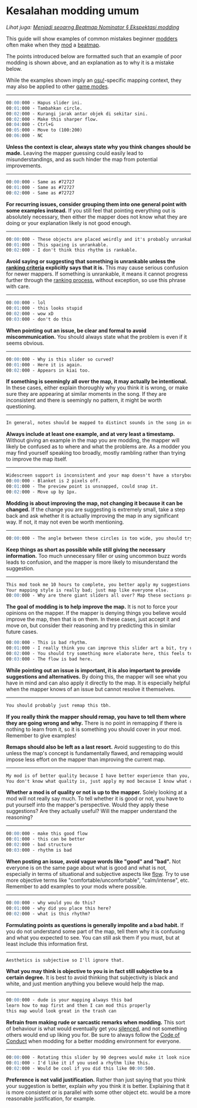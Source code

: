 # Kesalahan modding umum

*Lihat juga: [Menjadi seoarng Beatmap Nominator § Ekspektasi modding](/wiki/People/Beatmap_Nominators/Becoming_a_Beatmap_Nominator)*

This guide will show examples of common mistakes beginner [modders](/wiki/Modding/Modder) often make when they [mod](/wiki/Modding) a [beatmap](/wiki/Beatmap).

The points introduced below are formatted such that an example of poor modding is shown above, and an explanation as to why it is a mistake below.

While the examples shown imply an [osu!](/wiki/Game_mode/osu!)-specific mapping context, they may also be applied to other [game modes](/wiki/Game_mode).

---

```md
00:00:000 - Hapus slider ini.
00:01:000 - Tambahkan circle.
00:02:000 - Kurangi jarak antar objek di sekitar sini.
00:02:000 - Make this sharper flow.
00:04:000 - Ctrl+G
00:05:000 - Move to (100:200)
00:06:000 - NC
```

**Unless the context is clear, always state why you think changes should be made.** Leaving the mapper guessing could easily lead to misunderstandings, and as such hinder the map from potential improvements.

---

```md
00:00:000 - Same as #72727
00:01:000 - Same as #72727
00:02:000 - Same as #72727
```

**For recurring issues, consider grouping them into one general point with some examples instead.** If you still feel that pointing everything out is absolutely necessary, then either the mapper does not know what they are doing or your explanation likely is not good enough.

---

```md
00:00:000 - These objects are placed weirdly and it's probably unrankable.
00:01:000 - This spacing is unrankable.
00:02:000 - I don't think this rhythm is rankable.
```

**Avoid saying or suggesting that something is unrankable unless the [ranking criteria](/wiki/Ranking_criteria) explicitly says that it is.** This may cause serious confusion for newer mappers. If something is unrankable, it means it cannot progress further through the [ranking process](/wiki/Beatmap_ranking_procedure), without exception, so use this phrase with care.

---

```md
00:00:000 - lol
00:01:000 - this looks stupid
00:02:000 - wow xD
00:03:000 - don't do this
```

**When pointing out an issue, be clear and formal to avoid miscommunication.** You should always state what the problem is even if it seems obvious.

---

```md
00:00:000 - Why is this slider so curved?
00:01:000 - Here it is again.
00:02:000 - Appears in kiai too.
```

**If something is seemingly all over the map, it may actually be intentional.** In these cases, either explain thoroughly why you think it is wrong, or make sure they are appearing at similar moments in the song. If they are inconsistent and there is seemingly no pattern, it might be worth questioning.

---

```md
In general, notes should be mapped to distinct sounds in the song in order to properly reflect it. Keeping the rhythm density in level with the intensity of the song is /.../
```

**Always include at least one example, and at very least a timestamp.** Without giving an example in the map you are modding, the mapper will likely be confused as to where and what the problems are. As a modder you may find yourself speaking too broadly, mostly rambling rather than trying to improve the map itself.

---

```md
Widescreen support is inconsistent and your map doesn't have a storyboard, so disable it for all difficulties.
00:00:000 - Blanket is 2 pixels off.
00:01:000 - The preview point is unsnapped, could snap it.
00:02:000 - Move up by 1px.
```

**Modding is about improving the map, not changing it because it can be changed.** If the change you are suggesting is extremely small, take a step back and ask whether it is actually improving the map in any significant way. If not, it may not even be worth mentioning.

---

```md
00:00:000 - The angle between these circles is too wide, you should try to use sharp angles for these circles instead. This is because sharp angles are more comfortable to play, especially when it comes to following circular flow. Sharp angles allow the player to snap to each object more smoothly, because the momentum of the cursor...
```

**Keep things as short as possible while still giving the necessary information.** Too much unnecessary filler or using uncommon buzz words leads to confusion, and the mapper is more likely to misunderstand the suggestion.

---

```md
This mod took me 10 hours to complete, you better apply my suggestions.
Your mapping style is really bad; just map like everyone else.
00:00:000 - Why are there giant sliders all over? Map these sections properly.
```

**The goal of modding is to help improve the map.** It is not to force your opinions on the mapper. If the mapper is denying things you believe would improve the map, then that is on them. In these cases, just accept it and move on, but consider their reasoning and try predicting this in similar future cases.

```md
00:00:000 - This is bad rhythm.
00:01:000 - I really think you can improve this slider art a bit, try using some more aesthetic shape.
00:02:000 - You should try something more elaborate here, this feels too simple for what the song suggests.
00:03:000 - The flow is bad here.
```

**While pointing out an issue is important, it is also important to provide suggestions and alternatives.** By doing this, the mapper will see what you have in mind and can also apply it directly to the map. It is especially helpful when the mapper knows of an issue but cannot resolve it themselves.

---

```md
You should probably just remap this tbh.
```

**If you really think the mapper should remap, you have to tell them where they are going wrong and why.** There is no point in remapping if there is nothing to learn from it, so it is something you should cover in your mod. Remember to give examples!

**Remaps should also be left as a last resort.** Avoid suggesting to do this unless the map's concept is fundamentally flawed, and remapping would impose less effort on the mapper than improving the current map.

---

```md
My mod is of better quality because I have better experience than you, you must apply it no matter what!
You don't know what quality is, just apply my mod because I know what quality is.
```

**Whether a mod is of quality or not is up to the mapper.** Solely looking at a mod will not really say much. To tell whether it is good or not, you have to put yourself into the mapper's perspective. Would they apply these suggestions? Are they actually useful? Will the mapper understand the reasoning?

---

```md
00:00:000 - make this good flow
00:01:000 - this can be better
00:02:000 - bad structure
00:03:000 - rhythm is bad
```

**When posting an issue, avoid vague words like "good" and "bad".** Not everyone is on the same page about what is good and what is not, especially in terms of situational and subjective aspects like [flow](/wiki/Beatmapping/Mapping_techniques/Flow). Try to use more objective terms like "comfortable/uncomfortable", "calm/intense", etc. Remember to add examples to your mods where possible.

---

```md
00:00:000 - why would you do this?
00:01:000 - why did you place this here?
00:02:000 - what is this rhythm?
```

**Formulating points as questions is generally impolite and a bad habit.** If you do not understand some part of the map, tell them why it is confusing and what you expected to see. You can still ask them if you must, but at least include this information first.

---

```md
Aesthetics is subjective so I'll ignore that.
```

**What you may think is objective to you is in fact still subjective to a certain degree.** It is best to avoid thinking that subjectivity is black and white, and just mention anything you believe would help the map.

---

```md
00:00:000 - dude is your mapping always this bad
learn how to map first and then I can mod this properly
this map would look great in the trash can
```

**Refrain from making rude or sarcastic remarks when modding.** This sort of behaviour is what would eventually get you [silenced](/wiki/Silence), and not something others would end up liking you for. Be sure to always follow the [Code of Conduct](/wiki/Rules/Code_of_conduct_for_modding_and_mapping#making-a-mod-post) when modding for a better modding environment for everyone.

---

```md
00:00:000 - Rotating this slider by 90 degrees would make it look nice.
00:01:000 - I'd like it if you used a rhythm like this.
00:02:000 - Would be cool if you did this like 00:00:500.
```

**Preference is not valid justification.** Rather than just saying that you think your suggestion is better, explain *why* you think it is better. Explaining that it is more consistent or is parallel with some other object etc. would be a more reasonable justification, for example.
